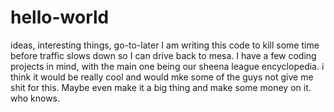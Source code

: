# hello-world
ideas, interesting things, go-to-later
I am writing this code to kill some time before traffic slows down so I can drive back to mesa. I have a few coding projects in mind, with the main one being our sheena league encyclopedia. i think it would be really cool and would mke some of the guys not give me shit for this. Maybe even make it a big thing and make some money on it. who knows.
